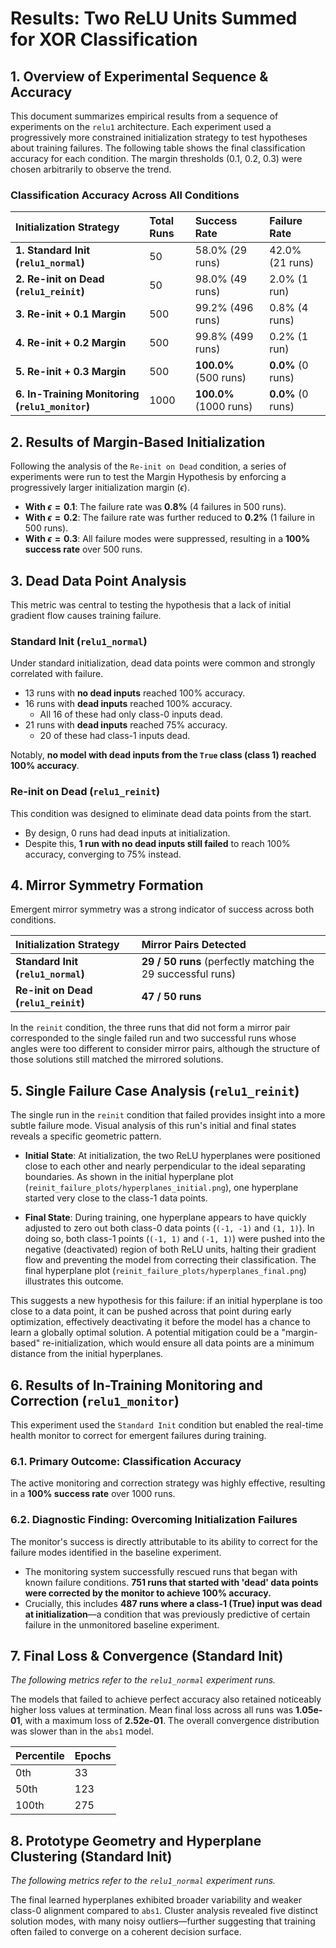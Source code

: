 # **Results: Two ReLU Units Summed for XOR Classification**

## 1. Overview of Experimental Sequence & Accuracy

This document summarizes empirical results from a sequence of experiments on the `relu1` architecture. Each experiment used a progressively more constrained initialization strategy to test hypotheses about training failures. The following table shows the final classification accuracy for each condition. The margin thresholds (0.1, 0.2, 0.3) were chosen arbitrarily to observe the trend.

### Classification Accuracy Across All Conditions

| Initialization Strategy | Total Runs | Success Rate | Failure Rate |
| :--- | :--- | :--- | :--- |
| **1. Standard Init (`relu1_normal`)** | 50 | 58.0% (29 runs) | 42.0% (21 runs) |
| **2. Re-init on Dead (`relu1_reinit`)** | 50 | 98.0% (49 runs) | 2.0% (1 run) |
| **3. Re-init + 0.1 Margin** | 500 | 99.2% (496 runs) | 0.8% (4 runs) |
| **4. Re-init + 0.2 Margin** | 500 | 99.8% (499 runs) | 0.2% (1 run) |
| **5. Re-init + 0.3 Margin** | 500 | **100.0%** (500 runs) | **0.0%** (0 runs) |
| **6. In-Training Monitoring (`relu1_monitor`)**| 1000 | **100.0%** (1000 runs) | **0.0%** (0 runs) |

## 2. Results of Margin-Based Initialization

Following the analysis of the `Re-init on Dead` condition, a series of experiments were run to test the Margin Hypothesis by enforcing a progressively larger initialization margin ($\epsilon$).

* **With $\epsilon = 0.1$**: The failure rate was **0.8%** (4 failures in 500 runs).
* **With $\epsilon = 0.2$**: The failure rate was further reduced to **0.2%** (1 failure in 500 runs).
* **With $\epsilon = 0.3$**: All failure modes were suppressed, resulting in a **100% success rate** over 500 runs.

## 3. Dead Data Point Analysis

This metric was central to testing the hypothesis that a lack of initial gradient flow causes training failure.

### Standard Init (`relu1_normal`)

Under standard initialization, dead data points were common and strongly correlated with failure.

* 13 runs with **no dead inputs** reached 100% accuracy.
* 16 runs with **dead inputs** reached 100% accuracy.
    * All 16 of these had only class-0 inputs dead.
* 21 runs with **dead inputs** reached 75% accuracy.
    * 20 of these had class-1 inputs dead.

Notably, **no model with dead inputs from the `True` class (class 1) reached 100% accuracy**.

### Re-init on Dead (`relu1_reinit`)

This condition was designed to eliminate dead data points from the start.

* By design, 0 runs had dead inputs at initialization.
* Despite this, **1 run with no dead inputs still failed** to reach 100% accuracy, converging to 75% instead.

## 4. Mirror Symmetry Formation

Emergent mirror symmetry was a strong indicator of success across both conditions.

| Initialization Strategy | Mirror Pairs Detected |
| :--- | :--- |
| **Standard Init (`relu1_normal`)** | **29 / 50 runs** (perfectly matching the 29 successful runs) |
| **Re-init on Dead (`relu1_reinit`)** | **47 / 50 runs** |

In the `reinit` condition, the three runs that did not form a mirror pair corresponded to the single failed run and two successful runs whose angles were too different to consider mirror pairs, although the structure of those solutions still matched the mirrored solutions.

## 5. Single Failure Case Analysis (`relu1_reinit`)

The single run in the `reinit` condition that failed provides insight into a more subtle failure mode. Visual analysis of this run's initial and final states reveals a specific geometric pattern.

* **Initial State**: At initialization, the two ReLU hyperplanes were positioned close to each other and nearly perpendicular to the ideal separating boundaries. As shown in the initial hyperplane plot (`reinit_failure_plots/hyperplanes_initial.png`), one hyperplane started very close to the class-1 data points.

* **Final State**: During training, one hyperplane appears to have quickly adjusted to zero out both class-0 data points (`(-1, -1)` and `(1, 1)`). In doing so, both class-1 points (`(-1, 1)` and `(-1, 1)`) were pushed into the negative (deactivated) region of both ReLU units, halting their gradient flow and preventing the model from correcting their classification. The final hyperplane plot (`reinit_failure_plots/hyperplanes_final.png`) illustrates this outcome.

This suggests a new hypothesis for this failure: if an initial hyperplane is too close to a data point, it can be pushed across that point during early optimization, effectively deactivating it before the model has a chance to learn a globally optimal solution. A potential mitigation could be a "margin-based" re-initialization, which would ensure all data points are a minimum distance from the initial hyperplanes.

## 6. Results of In-Training Monitoring and Correction (`relu1_monitor`)

This experiment used the `Standard Init` condition but enabled the real-time health monitor to correct for emergent failures during training.

### 6.1. Primary Outcome: Classification Accuracy
The active monitoring and correction strategy was highly effective, resulting in a **100% success rate** over 1000 runs.

### 6.2. Diagnostic Finding: Overcoming Initialization Failures
The monitor's success is directly attributable to its ability to correct for the failure modes identified in the baseline experiment.

* The monitoring system successfully rescued runs that began with known failure conditions. **751 runs that started with 'dead' data points were corrected by the monitor to achieve 100% accuracy.**
* Crucially, this includes **487 runs where a class-1 (True) input was dead at initialization**—a condition that was previously predictive of certain failure in the unmonitored baseline experiment.

## 7. Final Loss & Convergence (Standard Init)

*The following metrics refer to the `relu1_normal` experiment runs.*

The models that failed to achieve perfect accuracy also retained noticeably higher loss values at termination. Mean final loss across all runs was **1.05e-01**, with a maximum loss of **2.52e-01**. The overall convergence distribution was slower than in the `abs1` model.

| Percentile | Epochs |
| :--- | :--- |
| 0th | 33 |
| 50th | 123 |
| 100th | 275 |

## 8. Prototype Geometry and Hyperplane Clustering (Standard Init)

*The following metrics refer to the `relu1_normal` experiment runs.*

The final learned hyperplanes exhibited broader variability and weaker class-0 alignment compared to `abs1`. Cluster analysis revealed five distinct solution modes, with many noisy outliers—further suggesting that training often failed to converge on a coherent decision surface.